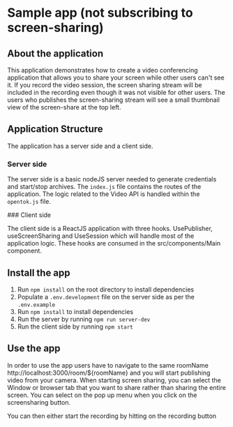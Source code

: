 # Sample app (not subscribing to screen-sharing)

## About the application

This application demonstrates how to create a video conferencing application that allows you to share your screen while other users can't see it. If you record the video session, the screen sharing stream will be included in the recording even though it was not visible for other users. The users who publishes the screen-sharing stream will see a small thumbnail view of the screen-share at the top left.

## Application Structure

The application has a server side and a client side.

### Server side

The server side is a basic nodeJS server needed to generate credentials and start/stop archives. The `index.js` file contains the routes of the application. The logic related to the Video API is handled within the `opentok.js` file.

### Client side

The client side is a ReactJS application with three hooks. UsePublisher, useScreenSharing and UseSession which will handle most of the application logic. These hooks are consumed in the src/components/Main component.

## Install the app

1. Run `npm install` on the root directory to install dependencies
2. Populate a `.env.development` file on the server side as per the `.env.example`
3. Run `npm install` to install dependencies
4. Run the server by running `npm run server-dev`
5. Run the client side by running `npm start`

## Use the app

In order to use the app users have to navigate to the same roomName http://localhost:3000/room/${roomName} and you will start publishing video from your camera. When starting screen sharing, you can select the Window or browser tab that you want to share rather than sharing the entire screen. You can select on the pop up menu when you click on the screensharing button.

You can then either start the recording by hitting on the recording button
